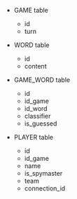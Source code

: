 * GAME table
  * id
  * turn

* WORD table
  * id
  * content

* GAME_WORD table
  * id 
  * id_game 
  * id_word 
  * classifier 
  * is_guessed 

* PLAYER table
  * id 
  * id_game 
  * name 
  * is_spymaster 
  * team 
  * connection_id 
